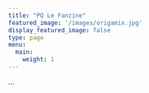 ```yaml
---
title: "PQ Le Fanzine"
featured_image: '/images/origamix.jpg'
display_featured_image: false
type: page
menu:
  main:
    weight: 1
---
```


<div style="float: left">
	<div class="payhip-embed-page" data-key="1qcd">...</div>	
</div>

<script type="text/javascript" src="https://payhip.com/embed-page.js?v=24u68984"></script>